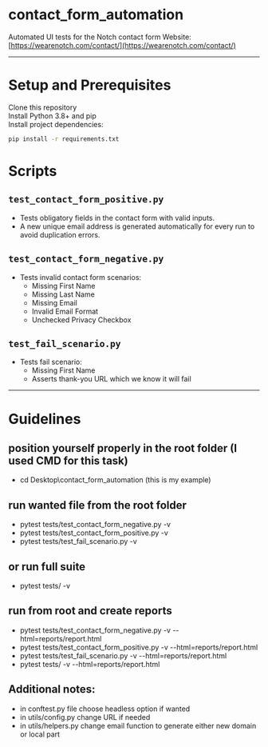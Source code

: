 # contact_form_automation
Automated UI tests for the Notch contact form
Website: [https://wearenotch.com/contact/](https://wearenotch.com/contact/)

---

# Setup and Prerequisites

Clone this repository  
Install Python 3.8+ and pip  
Install project dependencies:

```bash
pip install -r requirements.txt
```

# Scripts

## `test_contact_form_positive.py`
- Tests obligatory fields in the contact form with valid inputs.
- A new unique email address is generated automatically for every run to avoid duplication errors.

## `test_contact_form_negative.py`
- Tests invalid contact form scenarios:
  - Missing First Name  
  - Missing Last Name  
  - Missing Email  
  - Invalid Email Format  
  - Unchecked Privacy Checkbox

## `test_fail_scenario.py`
- Tests fail scenario:
  - Missing First Name  
  - Asserts thank-you URL which we know it will fail

---

# Guidelines
## position yourself properly in the root folder (I used CMD for this task)
- cd Desktop\contact_form_automation  (this is my example)

## run wanted file from the root folder
- pytest tests/test_contact_form_negative.py -v
- pytest tests/test_contact_form_positive.py -v
- pytest tests/test_fail_scenario.py -v

## or run full suite
- pytest tests/ -v

## run from root and create reports
- pytest tests/test_contact_form_negative.py -v --html=reports/report.html
- pytest tests/test_contact_form_positive.py -v --html=reports/report.html
- pytest tests/test_fail_scenario.py -v --html=reports/report.html
- pytest tests/ -v --html=reports/report.html

## Additional notes:
- in conftest.py file choose headless option if wanted
- in utils/config.py change URL if needed
- in utils/helpers.py change email function to generate either new domain or local part


